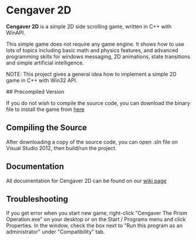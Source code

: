 # Cengaver 2D

__Cengaver 2D__ is a simple 2D side scrolling game, written in C++ with WinAPI.

This simple game does not require any game engine. It shows how to use lots of topics including basic math and physics features, and advanced programming skills for windows messaging, 2D animations, state transitions and simple artificial intelligence.

NOTE: This project gives a general idea how to implement a simple 2D game in C++ with Win32 API.

## Precompiled Version

If you do not wish to compile the source code, you can download the binary file to install the game from [here](https://github.com/evren217/Cengaver-2D/releases)

## Compiling the Source

After downloading a copy of the source code, you can open .sln file on Visual Studio 2012, then build/run the project.

## Documentation

All documentation for Cengaver 2D can be found on our [wiki page](https://github.com/evren217/Cengaver-2D/wiki)

## Troubleshooting

If you get error when you start new game, right-click "Cengaver The Prism Operation.exe" on your desktop or on the Start / Programs menu and click Properties. In the window, check the box next to "Run this program as an administrator" under "Compatibility" tab.
